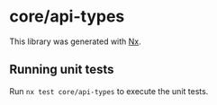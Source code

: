 # core/api-types

This library was generated with [Nx](https://nx.dev).

## Running unit tests

Run `nx test core/api-types` to execute the unit tests.
